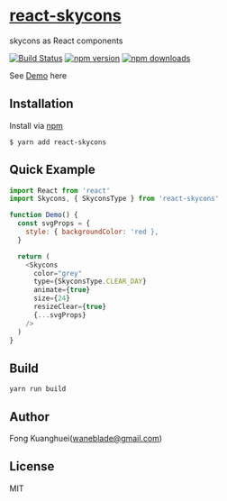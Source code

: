 # [react-skycons](http://roadmanfong.github.io/react-skycons/)

skycons as React components

[![Build Status](https://travis-ci.org/roadmanfong/react-skycons.svg?branch=master)](https://travis-ci.org/roadmanfong/react-skycons) [![npm version](https://img.shields.io/npm/v/react-skycons.svg?style=flat-square)](https://www.npmjs.com/package/react-skycons) [![npm downloads](https://img.shields.io/npm/dm/react-skycons.svg?style=flat-square)](https://www.npmjs.com/package/react-skycons)

See [Demo](https://codesandbox.io/s/react-skycons-demo-r6309) here

## Installation

Install via [npm](https://www.npmjs.com/package/react-skycons)

```cli
$ yarn add react-skycons
```

## Quick Example

```js
import React from 'react'
import Skycons, { SkyconsType } from 'react-skycons'

function Demo() {
  const svgProps = {
    style: { backgroundColor: 'red },
  }

  return (
    <Skycons
      color="grey"
      type={SkyconsType.CLEAR_DAY}
      animate={true}
      size={24}
      resizeClear={true}
      {...svgProps}
    />
  )
}
```

## Build

```cli
yarn run build
```

## Author

Fong Kuanghuei(waneblade@gmail.com)

## License

MIT
